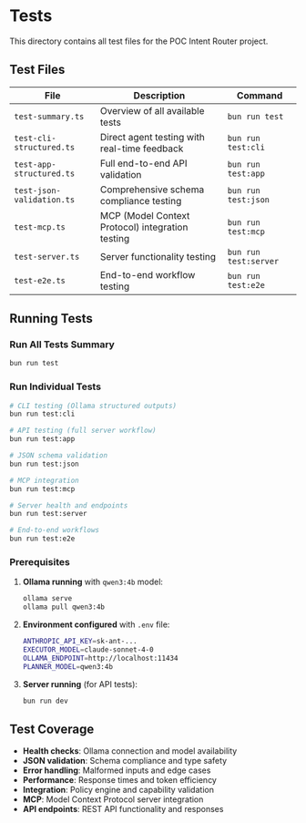 # Tests

This directory contains all test files for the POC Intent Router project.

## Test Files

| File | Description | Command |
|------|-------------|---------|
| `test-summary.ts` | Overview of all available tests | `bun run test` |
| `test-cli-structured.ts` | Direct agent testing with real-time feedback | `bun run test:cli` |
| `test-app-structured.ts` | Full end-to-end API validation | `bun run test:app` |
| `test-json-validation.ts` | Comprehensive schema compliance testing | `bun run test:json` |
| `test-mcp.ts` | MCP (Model Context Protocol) integration testing | `bun run test:mcp` |
| `test-server.ts` | Server functionality testing | `bun run test:server` |
| `test-e2e.ts` | End-to-end workflow testing | `bun run test:e2e` |

## Running Tests

### Run All Tests Summary
```bash
bun run test
```

### Run Individual Tests
```bash
# CLI testing (Ollama structured outputs)
bun run test:cli

# API testing (full server workflow)  
bun run test:app

# JSON schema validation
bun run test:json

# MCP integration
bun run test:mcp

# Server health and endpoints
bun run test:server

# End-to-end workflows
bun run test:e2e
```

### Prerequisites

1. **Ollama running** with `qwen3:4b` model:
   ```bash
   ollama serve
   ollama pull qwen3:4b
   ```

2. **Environment configured** with `.env` file:
   ```bash
   ANTHROPIC_API_KEY=sk-ant-...
   EXECUTOR_MODEL=claude-sonnet-4-0
   OLLAMA_ENDPOINT=http://localhost:11434
   PLANNER_MODEL=qwen3:4b
   ```

3. **Server running** (for API tests):
   ```bash
   bun run dev
   ```

## Test Coverage

- **Health checks**: Ollama connection and model availability
- **JSON validation**: Schema compliance and type safety  
- **Error handling**: Malformed inputs and edge cases
- **Performance**: Response times and token efficiency
- **Integration**: Policy engine and capability validation
- **MCP**: Model Context Protocol server integration
- **API endpoints**: REST API functionality and responses